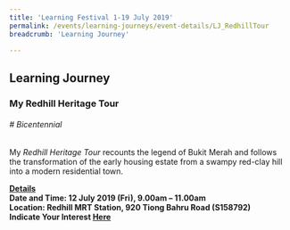```yaml
---
title: 'Learning Festival 1-19 July 2019'
permalink: /events/learning-journeys/event-details/LJ_RedhillTour
breadcrumb: 'Learning Journey'

---
```



## Learning Journey
### My Redhill Heritage Tour

###### _# Bicentennial_ 

My <i>Redhill Heritage Tour</i> recounts the legend of Bukit Merah and follows the transformation of the early housing estate from a swampy red-clay hill into a modern residential town. 

<b><u>Details</u><br>
**Date and Time: 12 July 2019 (Fri), 9.00am – 11.00am** <br>
**Location: Redhill MRT Station, 920 Tiong Bahru Road (S158792)** <br>
**Indicate Your Interest [Here](https://www.eventbrite.sg/e/my-redhill-heritage-tour-tickets-63640491423)** 

